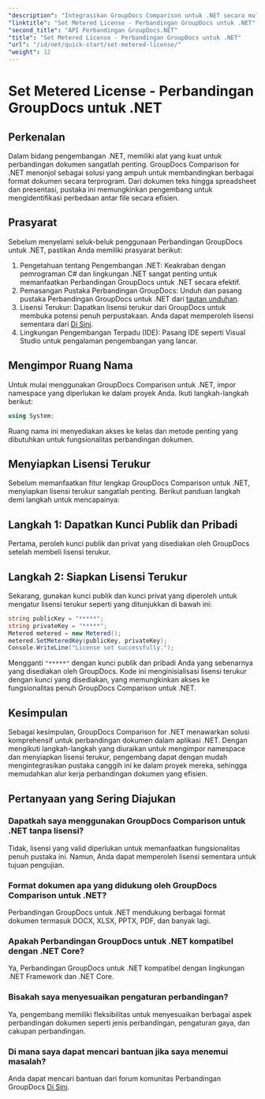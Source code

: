 ```yaml
---
"description": "Integrasikan GroupDocs Comparison untuk .NET secara mulus ke dalam proyek .NET Anda untuk alur kerja perbandingan dokumen yang efisien."
"linktitle": "Set Metered License - Perbandingan GroupDocs untuk .NET"
"second_title": "API Perbandingan GroupDocs.NET"
"title": "Set Metered License - Perbandingan GroupDocs untuk .NET"
"url": "/id/net/quick-start/set-metered-license/"
"weight": 12
---
```


# Set Metered License - Perbandingan GroupDocs untuk .NET

## Perkenalan
Dalam bidang pengembangan .NET, memiliki alat yang kuat untuk perbandingan dokumen sangatlah penting. GroupDocs Comparison for .NET menonjol sebagai solusi yang ampuh untuk membandingkan berbagai format dokumen secara terprogram. Dari dokumen teks hingga spreadsheet dan presentasi, pustaka ini memungkinkan pengembang untuk mengidentifikasi perbedaan antar file secara efisien.
## Prasyarat
Sebelum menyelami seluk-beluk penggunaan Perbandingan GroupDocs untuk .NET, pastikan Anda memiliki prasyarat berikut:
1. Pengetahuan tentang Pengembangan .NET: Keakraban dengan pemrograman C# dan lingkungan .NET sangat penting untuk memanfaatkan Perbandingan GroupDocs untuk .NET secara efektif.
2. Pemasangan Pustaka Perbandingan GroupDocs: Unduh dan pasang pustaka Perbandingan GroupDocs untuk .NET dari [tautan unduhan](https://releases.groupdocs.com/comparison/net/).
3. Lisensi Terukur: Dapatkan lisensi terukur dari GroupDocs untuk membuka potensi penuh perpustakaan. Anda dapat memperoleh lisensi sementara dari [Di Sini](https://purchase.groupdocs.com/temporary-license/).
4. Lingkungan Pengembangan Terpadu (IDE): Pasang IDE seperti Visual Studio untuk pengalaman pengembangan yang lancar.

## Mengimpor Ruang Nama
Untuk mulai menggunakan GroupDocs Comparison untuk .NET, impor namespace yang diperlukan ke dalam proyek Anda. Ikuti langkah-langkah berikut:

```csharp
using System;
```
Ruang nama ini menyediakan akses ke kelas dan metode penting yang dibutuhkan untuk fungsionalitas perbandingan dokumen.
## Menyiapkan Lisensi Terukur
Sebelum memanfaatkan fitur lengkap GroupDocs Comparison untuk .NET, menyiapkan lisensi terukur sangatlah penting. Berikut panduan langkah demi langkah untuk mencapainya:
## Langkah 1: Dapatkan Kunci Publik dan Pribadi
Pertama, peroleh kunci publik dan privat yang disediakan oleh GroupDocs setelah membeli lisensi terukur.
## Langkah 2: Siapkan Lisensi Terukur
Sekarang, gunakan kunci publik dan kunci privat yang diperoleh untuk mengatur lisensi terukur seperti yang ditunjukkan di bawah ini:
```csharp
string publicKey = "*****";
string privateKey = "*****";
Metered metered = new Metered();
metered.SetMeteredKey(publicKey, privateKey);
Console.WriteLine("License set successfully.");
```
Mengganti `"*****"` dengan kunci publik dan pribadi Anda yang sebenarnya yang disediakan oleh GroupDocs. Kode ini menginisialisasi lisensi terukur dengan kunci yang disediakan, yang memungkinkan akses ke fungsionalitas penuh GroupDocs Comparison untuk .NET.

## Kesimpulan
Sebagai kesimpulan, GroupDocs Comparison for .NET menawarkan solusi komprehensif untuk perbandingan dokumen dalam aplikasi .NET. Dengan mengikuti langkah-langkah yang diuraikan untuk mengimpor namespace dan menyiapkan lisensi terukur, pengembang dapat dengan mudah mengintegrasikan pustaka canggih ini ke dalam proyek mereka, sehingga memudahkan alur kerja perbandingan dokumen yang efisien.
## Pertanyaan yang Sering Diajukan
### Dapatkah saya menggunakan GroupDocs Comparison untuk .NET tanpa lisensi?
Tidak, lisensi yang valid diperlukan untuk memanfaatkan fungsionalitas penuh pustaka ini. Namun, Anda dapat memperoleh lisensi sementara untuk tujuan pengujian.
### Format dokumen apa yang didukung oleh GroupDocs Comparison untuk .NET?
Perbandingan GroupDocs untuk .NET mendukung berbagai format dokumen termasuk DOCX, XLSX, PPTX, PDF, dan banyak lagi.
### Apakah Perbandingan GroupDocs untuk .NET kompatibel dengan .NET Core?
Ya, Perbandingan GroupDocs untuk .NET kompatibel dengan lingkungan .NET Framework dan .NET Core.
### Bisakah saya menyesuaikan pengaturan perbandingan?
Ya, pengembang memiliki fleksibilitas untuk menyesuaikan berbagai aspek perbandingan dokumen seperti jenis perbandingan, pengaturan gaya, dan cakupan perbandingan.
### Di mana saya dapat mencari bantuan jika saya menemui masalah?
Anda dapat mencari bantuan dari forum komunitas Perbandingan GroupDocs [Di Sini](https://forum.groupdocs.com/c/comparison/12).